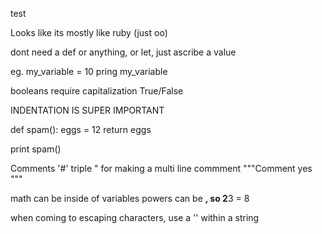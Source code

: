 test

Looks like its mostly like ruby (just oo)

dont need a def or anything, or let, just ascribe a value

eg. my_variable = 10
pring my_variable

booleans require capitalization
True/False

INDENTATION IS SUPER IMPORTANT

def spam():
  eggs = 12
  return eggs

print spam()

Comments '#'
  triple " for making a multi line commment
  """Comment
  yes
  """
  
math can be inside of variables
powers can be **, so 2**3 = 8

when coming to escaping characters, use a '\' within a string
